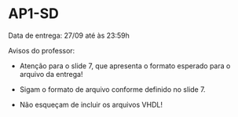 # AP1-SD

Data de entrega: 27/09 até às 23:59h

Avisos do professor:

- Atenção para o slide 7, que apresenta o formato esperado para o arquivo da entrega! 

- Sigam o formato de arquivo conforme definido no slide 7. 

- Não esqueçam de incluir os arquivos VHDL!
